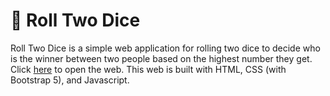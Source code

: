 # 🎲 Roll Two Dice

Roll Two Dice is a simple web application for rolling two dice to decide who is the winner between two people based on the highest number they get. Click [here](https://mhelmih.github.io/roll-two-dice/) to open the web. This web is built with HTML, CSS (with Bootstrap 5), and Javascript.